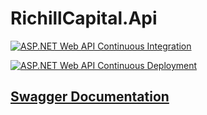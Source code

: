 # RichillCapital.Api

[![ASP.NET Web API Continuous Integration](https://github.com/MengsyueAmaoTsai/Api.AspNetCore/actions/workflows/ci.yml/badge.svg)](https://github.com/MengsyueAmaoTsai/Api.AspNetCore/actions/workflows/ci.yml)

[![ASP.NET Web API Continuous Deployment](https://github.com/MengsyueAmaoTsai/Api.AspNetCore/actions/workflows/cd.yml/badge.svg)](https://github.com/MengsyueAmaoTsai/Api.AspNetCore/actions/workflows/cd.yml)

## [Swagger Documentation](https://api.richillcapital.com/swagger)
